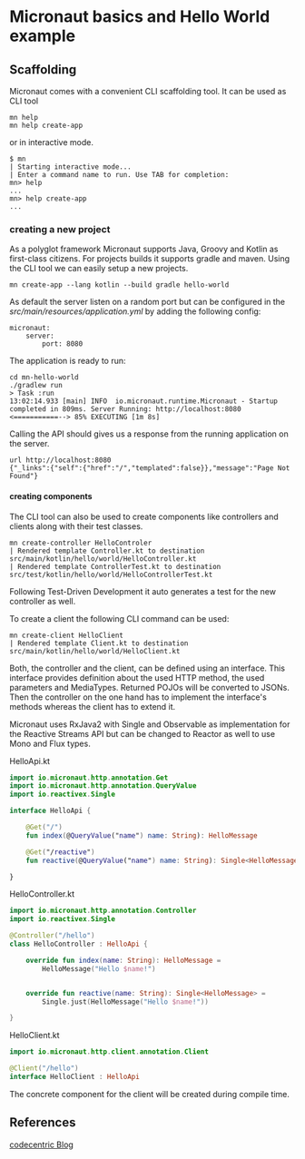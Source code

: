 # Micronaut basics and Hello World example

## Scaffolding

Micronaut comes with a convenient CLI scaffolding tool. It can be used as CLI tool 

```
mn help
mn help create-app

```
or in interactive mode.

```
$ mn
| Starting interactive mode...
| Enter a command name to run. Use TAB for completion:
mn> help
...
mn> help create-app
...
```

### creating a new project
As a polyglot framework Micronaut supports Java, Groovy and Kotlin as first-class citizens. 
For projects builds it supports gradle and maven. Using the CLI tool we can easily setup a new projects.
```
mn create-app --lang kotlin --build gradle hello-world
```
As default the server listen on a random port but can be configured in the *src/main/resources/application.yml* by adding the following 
config:
```
micronaut:
    server:
        port: 8080
```
The application is ready to run:
```
cd mn-hello-world
./gradlew run
> Task :run
13:02:14.933 [main] INFO  io.micronaut.runtime.Micronaut - Startup completed in 809ms. Server Running: http://localhost:8080
<===========--> 85% EXECUTING [1m 8s]
```
Calling the API should gives us a response from the running application on the server.
```
url http://localhost:8080
{"_links":{"self":{"href":"/","templated":false}},"message":"Page Not Found"}
```
#### creating components
The CLI tool can also be used to create components like controllers and clients along with their test classes. 
```
mn create-controller HelloControler
| Rendered template Controller.kt to destination src/main/kotlin/hello/world/HelloController.kt
| Rendered template ControllerTest.kt to destination src/test/kotlin/hello/world/HelloControllerTest.kt
```
Following Test-Driven Development it auto generates a test for the new controller as well.

To create a client the following CLI command can be used:
``` 
mn create-client HelloClient
| Rendered template Client.kt to destination src/main/kotlin/hello/world/HelloClient.kt
```

Both, the controller and the client, can be defined using an interface. This interface provides definition about the used HTTP method, 
the used parameters and MediaTypes. Returned POJOs will be converted to JSONs. Then the controller on the one hand has to implement the 
interface's methods whereas the client has to extend it.

Micronaut uses RxJava2 with Single and Observable as implementation for the Reactive Streams API but can be changed to Reactor as well to 
use Mono and Flux types.

HelloApi.kt
```kotlin
import io.micronaut.http.annotation.Get
import io.micronaut.http.annotation.QueryValue
import io.reactivex.Single

interface HelloApi {

    @Get("/")
    fun index(@QueryValue("name") name: String): HelloMessage

    @Get("/reactive")
    fun reactive(@QueryValue("name") name: String): Single<HelloMessage>

}
```

HelloController.kt
```kotlin
import io.micronaut.http.annotation.Controller
import io.reactivex.Single

@Controller("/hello")
class HelloController : HelloApi {

    override fun index(name: String): HelloMessage =
        HelloMessage("Hello $name!")


    override fun reactive(name: String): Single<HelloMessage> =
        Single.just(HelloMessage("Hello $name!"))

}
```

HelloClient.kt
```kotlin
import io.micronaut.http.client.annotation.Client

@Client("/hello")
interface HelloClient : HelloApi
```

The concrete component for the client will be created during compile time.

## References
[codecentric Blog](https://blog.codecentric.de/en/2019/01/micronaut-microservices/)
